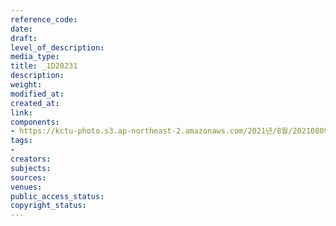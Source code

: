 ```yaml
---
reference_code: 
date: 
draft: 
level_of_description: 
media_type: 
title: _1D20231
description: 
weight: 
modified_at: 
created_at: 
link: 
components:
- https://kctu-photo.s3.ap-northeast-2.amazonaws.com/2021년/8월/20210809_가석방심사위는+이재용+부회장+가석방을+불허하라+기자회견/_1D20231.jpg
tags:
- 
creators: 
subjects: 
sources: 
venues: 
public_access_status: 
copyright_status: 
---
```

